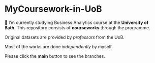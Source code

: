 # MyCoursework-in-UoB

🌱 I’m currently studying Business Analytics course at the **University of Bath**. This repository consists of **courseworks** through the programme.

Original datasets are provided by _professors_ from the UoB.

Most of the works are done _independently_ by myself.

Please click the **main** button to see the branches.
